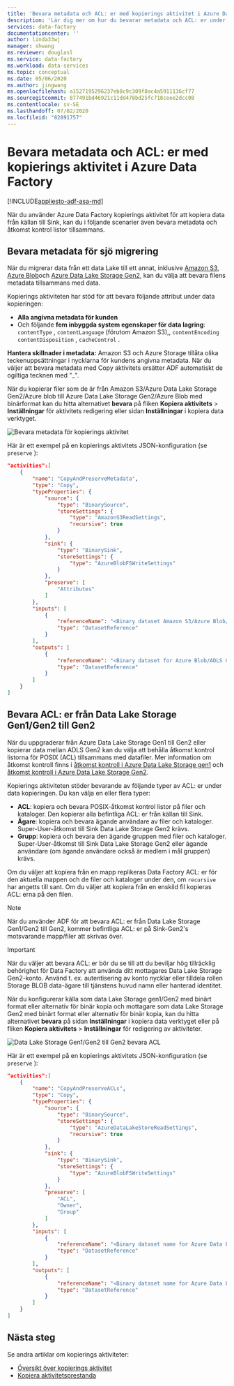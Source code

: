 ```yaml
---
title: 'Bevara metadata och ACL: er med kopierings aktivitet i Azure Data Factory'
description: 'Lär dig mer om hur du bevarar metadata och ACL: er under kopiering med kopierings aktivitet i Azure Data Factory.'
services: data-factory
documentationcenter: ''
author: linda33wj
manager: shwang
ms.reviewer: douglasl
ms.service: data-factory
ms.workload: data-services
ms.topic: conceptual
ms.date: 05/06/2020
ms.author: jingwang
ms.openlocfilehash: a1527195296237eb8c9c309f8ac4a5911136cf77
ms.sourcegitcommit: 877491bd46921c11dd478bd25fc718ceee2dcc08
ms.contentlocale: sv-SE
ms.lasthandoff: 07/02/2020
ms.locfileid: "82891757"
---
```

#  <a name="preserve-metadata-and-acls-using-copy-activity-in-azure-data-factory"></a>Bevara metadata och ACL: er med kopierings aktivitet i Azure Data Factory

[!INCLUDE[appliesto-adf-asa-md](includes/appliesto-adf-asa-md.md)]

När du använder Azure Data Factory kopierings aktivitet för att kopiera data från källan till Sink, kan du i följande scenarier även bevara metadata och åtkomst kontrol listor tillsammans.

## <a name="preserve-metadata-for-lake-migration"></a><a name="preserve-metadata"></a>Bevara metadata för sjö migrering

När du migrerar data från ett data Lake till ett annat, inklusive [Amazon S3](connector-amazon-simple-storage-service.md), [Azure Blob](connector-azure-blob-storage.md)och [Azure Data Lake Storage Gen2](connector-azure-data-lake-storage.md), kan du välja att bevara filens metadata tillsammans med data.

Kopierings aktiviteten har stöd för att bevara följande attribut under data kopieringen:

- **Alla angivna metadata för kunden** 
- Och följande **fem inbyggda system egenskaper för data lagring**: `contentType` , `contentLanguage` (förutom Amazon S3),, `contentEncoding` `contentDisposition` , `cacheControl` .

**Hantera skillnader i metadata:** Amazon S3 och Azure Storage tillåta olika teckenuppsättningar i nycklarna för kundens angivna metadata. När du väljer att bevara metadata med Copy aktivitets ersätter ADF automatiskt de ogiltiga tecknen med "_".

När du kopierar filer som de är från Amazon S3/Azure Data Lake Storage Gen2/Azure blob till Azure Data Lake Storage Gen2/Azure Blob med binärformat kan du hitta alternativet **bevara** på fliken **Kopiera aktivitets**  >  **Inställningar** för aktivitets redigering eller sidan **Inställningar** i kopiera data verktyget.

![Bevara metadata för kopierings aktivitet](./media/copy-activity-preserve-metadata/copy-activity-preserve-metadata.png)

Här är ett exempel på en kopierings aktivitets JSON-konfiguration (se `preserve` ): 

```json
"activities":[
    {
        "name": "CopyAndPreserveMetadata",
        "type": "Copy",
        "typeProperties": {
            "source": {
                "type": "BinarySource",
                "storeSettings": {
                    "type": "AmazonS3ReadSettings",
                    "recursive": true
                }
            },
            "sink": {
                "type": "BinarySink",
                "storeSettings": {
                    "type": "AzureBlobFSWriteSettings"
                }
            },
            "preserve": [
                "Attributes"
            ]
        },
        "inputs": [
            {
                "referenceName": "<Binary dataset Amazon S3/Azure Blob/ADLS Gen2 source>",
                "type": "DatasetReference"
            }
        ],
        "outputs": [
            {
                "referenceName": "<Binary dataset for Azure Blob/ADLS Gen2 sink>",
                "type": "DatasetReference"
            }
        ]
    }
]
```

## <a name="preserve-acls-from-data-lake-storage-gen1gen2-to-gen2"></a><a name="preserve-acls"></a>Bevara ACL: er från Data Lake Storage Gen1/Gen2 till Gen2

När du uppgraderar från Azure Data Lake Storage Gen1 till Gen2 eller kopierar data mellan ADLS Gen2 kan du välja att behålla åtkomst kontrol listorna för POSIX (ACL) tillsammans med datafiler. Mer information om åtkomst kontroll finns i [åtkomst kontroll i Azure Data Lake Storage gen1](../data-lake-store/data-lake-store-access-control.md) och [åtkomst kontroll i Azure Data Lake Storage Gen2](../storage/blobs/data-lake-storage-access-control.md).

Kopierings aktiviteten stöder bevarande av följande typer av ACL: er under data kopieringen. Du kan välja en eller flera typer:

- **ACL**: kopiera och bevara POSIX-åtkomst kontrol listor på filer och kataloger. Den kopierar alla befintliga ACL: er från källan till Sink. 
- **Ägare**: kopiera och bevara ägande användare av filer och kataloger. Super-User-åtkomst till Sink Data Lake Storage Gen2 krävs.
- **Grupp**: kopiera och bevara den ägande gruppen med filer och kataloger. Super-User-åtkomst till Sink Data Lake Storage Gen2 eller ägande användare (om ägande användare också är medlem i mål gruppen) krävs.

Om du väljer att kopiera från en mapp replikeras Data Factory ACL: er för den aktuella mappen och de filer och kataloger under den, om `recursive` har angetts till sant. Om du väljer att kopiera från en enskild fil kopieras ACL: erna på den filen.

>[!NOTE]
>När du använder ADF för att bevara ACL: er från Data Lake Storage Gen1/Gen2 till Gen2, kommer befintliga ACL: er på Sink-Gen2's motsvarande mapp/filer att skrivas över.

>[!IMPORTANT]
>När du väljer att bevara ACL: er bör du se till att du beviljar hög tillräcklig behörighet för Data Factory att använda ditt mottagares Data Lake Storage Gen2-konto. Använd t. ex. autentisering av konto nycklar eller tilldela rollen Storage BLOB data-ägare till tjänstens huvud namn eller hanterad identitet.

När du konfigurerar källa som data Lake Storage gen1/Gen2 med binärt format eller alternativ för binär kopia och mottagare som data Lake Storage Gen2 med binärt format eller alternativ för binär kopia, kan du hitta alternativet **bevara** på sidan **Inställningar** i kopiera data verktyget eller på fliken **Kopiera aktivitets**  >  **Inställningar** för redigering av aktiviteter.

![Data Lake Storage Gen1/Gen2 till Gen2 bevara ACL](./media/connector-azure-data-lake-storage/adls-gen2-preserve-acl.png)

Här är ett exempel på en kopierings aktivitets JSON-konfiguration (se `preserve` ): 

```json
"activities":[
    {
        "name": "CopyAndPreserveACLs",
        "type": "Copy",
        "typeProperties": {
            "source": {
                "type": "BinarySource",
                "storeSettings": {
                    "type": "AzureDataLakeStoreReadSettings",
                    "recursive": true
                }
            },
            "sink": {
                "type": "BinarySink",
                "storeSettings": {
                    "type": "AzureBlobFSWriteSettings"
                }
            },
            "preserve": [
                "ACL",
                "Owner",
                "Group"
            ]
        },
        "inputs": [
            {
                "referenceName": "<Binary dataset name for Azure Data Lake Storage Gen1/Gen2 source>",
                "type": "DatasetReference"
            }
        ],
        "outputs": [
            {
                "referenceName": "<Binary dataset name for Azure Data Lake Storage Gen2 sink>",
                "type": "DatasetReference"
            }
        ]
    }
]
```

## <a name="next-steps"></a>Nästa steg

Se andra artiklar om kopierings aktiviteter:

- [Översikt över kopierings aktivitet](copy-activity-overview.md)
- [Kopiera aktivitetsprestanda](copy-activity-performance.md)
